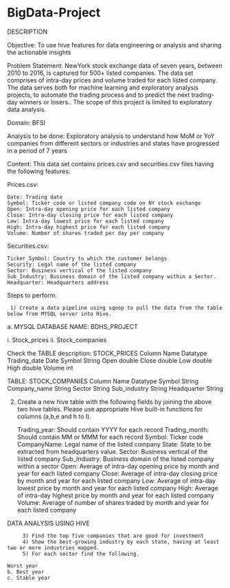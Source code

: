 # BigData-Project
DESCRIPTION

Objective: To use hive features for data engineering or analysis and sharing the actionable insights

Problem Statement:
NewYork stock exchange data of seven years, between 2010 to 2016, is captured for 500+ listed companies. The data set comprises of intra-day prices and volume traded for each listed company. The data serves both for machine learning and exploratory analysis projects, to automate the trading process and to predict the next trading-day winners or losers.. The scope of this project is limited to exploratory data analysis.

Domain: BFSI

Analysis to be done: Exploratory analysis to understand how MoM or YoY companies from different sectors or industries and states have progressed in a period of 7 years

Content: This data set contains prices.csv and securities.csv files having the following features:

Prices.csv:

    Date: Trading date
    Symbol: Ticker code or listed company code on NY stock exchange
    Open: Intra-day opening price for each listed company
    Close: Intra-day closing price for each listed company
    Low: Intra-day lowest price for each listed company
    High: Intra-day highest price for each listed company
    Volume: Number of shares traded per day per company

Securities.csv:

    Ticker_Symbol: Country to which the customer belongs
    Security: Legal name of the listed company
    Sector: Business vertical of the listed company
    Sub_Industry: Business domain of the listed company within a Sector.
    Headquarter: Headquarters address

Steps to perform:

     1) Create a data pipeline using sqoop to pull the data from the table below from MYSQL server into Hive.

a. MYSQL DATABASE NAME: BDHS_PROJECT

i. Stock_prices
ii. Stock_companies

Check the TABLE description: STOCK_PRICES
Column Name 	Datatype
Trading_date 	Date
Symbol 	String
Open 	double
Close 	double
Low 	double
High 	double
Volume 	int


TABLE: STOCK_COMPANIES
Column Name 	Datatype
Symbol 	String
Company_name 	String
Sector 	String
Sub_industry 	String
Headquarter 	String


2) Create a new hive table with the following fields by joining the above two hive tables.
Please use appropriate Hive built-in functions for columns (a,b,e and h to l).

    Trading_year: Should contain YYYY for each record
    Trading_month: Should contain MM or MMM for each record
    Symbol: Ticker code
    CompanyName: Legal name of the listed company
    State: State to be extracted from headquarters value.
    Sector: Business vertical of the listed company
    Sub_Industry: Business domain of the listed company within a sector
    Open: Average of intra-day opening price by month and year for each listed company
    Close: Average of intra-day closing price by month and year for each listed company
    Low: Average of intra-day lowest price by month and year for each listed company
    High: Average of intra-day highest price by month and year for each listed company
    Volume: Average of number of shares traded by month and year for each listed company

DATA ANALYSIS USING HIVE


         3) Find the top five companies that are good for investment
         4) Show the best-growing industry by each state, having at least two or more industries mapped.
         5) For each sector find the following.

    Worst year
    b. Best year
    c. Stable year
